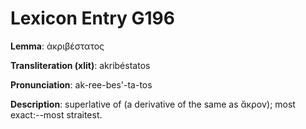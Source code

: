 # Lexicon Entry G196

**Lemma**: ἀκριβέστατος

**Transliteration (xlit)**: akribéstatos

**Pronunciation**: ak-ree-bes'-ta-tos

**Description**:
superlative of  (a derivative of the same as ἄκρον); most exact:--most straitest.
